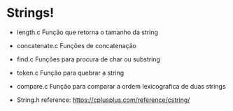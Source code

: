 # Strings!

- length.c 
Função que retorna o tamanho da string

- concatenate.c
Funções de concatenação

- find.c
Funções para procura de char ou substring

- token.c
Função para quebrar a string

- compare.c 
Função para comparar a ordem lexicografica de duas strings

* String.h reference: https://cplusplus.com/reference/cstring/